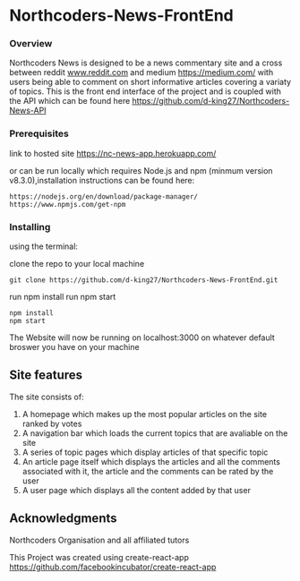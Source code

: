 # Northcoders-News-FrontEnd

### Overview

Northcoders News is designed to be a news commentary site and a cross between reddit www.reddit.com and medium https://medium.com/ with users being able to comment on short informative articles covering a variaty of topics. This is the front end interface of the project and is coupled with the API which can be found here https://github.com/d-king27/Northcoders-News-API


### Prerequisites

link to hosted site https://nc-news-app.herokuapp.com/

or 
can be run locally which requires Node.js and npm (minmum version v8.3.0),installation instructions can be found here:

```
https://nodejs.org/en/download/package-manager/
https://www.npmjs.com/get-npm
```

### Installing
using the terminal:

clone the repo to your local machine
```
git clone https://github.com/d-king27/Northcoders-News-FrontEnd.git
```
run npm install
run npm start 

```
npm install
npm start
```

The Website will now be running on localhost:3000 on whatever default broswer you have on your machine


## Site features
The site consists of:

1.  A homepage which makes up the most popular articles on the site ranked by votes
2.  A navigation bar which loads the current topics that are avaliable on the site
3.  A series of topic pages which display articles of that specific topic
4.  An article page itself which displays the articles and all the comments associated with it, the article and the comments can be rated by the user
5.  A user page which displays all the content added by that user




## Acknowledgments

Northcoders Organisation and all affiliated tutors

This Project was created using create-react-app https://github.com/facebookincubator/create-react-app
